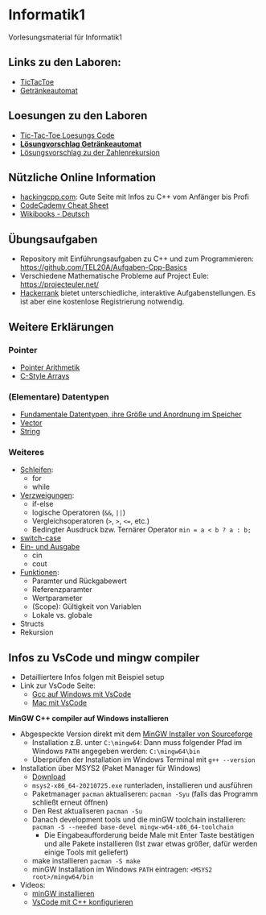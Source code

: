 # Informatik1
Vorlesungsmaterial für Informatik1


## Links zu den Laboren:
- [TicTacToe](https://github.com/TEL21D/TicTacToe/)
- [Getränkeautomat](https://github.com/TEL21D/getraenke_automat)

## Loesungen zu den Laboren
- [Tic-Tac-Toe Loesungs Code](https://github.com/TEL21D/TicTacToe/tree/loesung)
- [**Lösungvorschlag Getränkeautomat**](https://github.com/TEL21D/getraenke_automat/tree/loesung_2)
- [Lösungsvorschlag zu der Zahlenrekursion](https://github.com/TEL21D/Informatik1/blob/main/Vorlesungsmaterial/22-02-15/Loesung/rekursion_zahlen.cpp)

## Nützliche Online Information

- [hackingcpp.com](https://hackingcpp.com/index.html): Gute Seite mit Infos zu C++ vom Anfänger bis Profi
- [CodeCademy Cheat Sheet](https://www.codecademy.com/learn/learn-c-plus-plus/modules/learn-cpp-hello-world/cheatsheet)
- [Wikibooks - Deutsch](https://de.wikibooks.org/wiki/C%2B%2B-Programmierung)


## Übungsaufgaben
- Repository mit Einführungsaufgaben zu C++ und zum Programmieren: https://github.com/TEL20A/Aufgaben-Cpp-Basics
- Verschiedene Mathematische Probleme auf Project Eule: https://projecteuler.net/
- [Hackerrank](https://www.hackerrank.com/) bietet unterschiedliche, interaktive Aufgabenstellungen. Es ist aber eine kostenlose Registrierung notwendig.


## Weitere Erklärungen

### Pointer
- [Pointer Arithmetik](https://hackingcpp.com/cpp/lang/pointer_arithmetic.html)
- [C-Style Arrays](https://hackingcpp.com/cpp/lang/c_arrays.html)
### (Elementare) Datentypen
- [Fundamentale Datentypen, ihre Größe und Anordnung im Speicher](https://hackingcpp.com/cpp/lang/fundamental_types.html)
- [Vector](https://hackingcpp.com/cpp/std/vector_intro.html)
- [String](https://hackingcpp.com/cpp/std/string_basics.html)

### Weiteres
- [Schleifen](https://de.wikibooks.org/wiki/C%2B%2B-Programmierung/_Einführung_in_C%2B%2B/_Schleifen):
  - for
  - while
- [Verzweigungen](https://de.wikibooks.org/wiki/C%2B%2B-Programmierung/_Einführung_in_C%2B%2B/_Verzweigungen):
  - if-else
  - logische Operatoren (`&&`, `||`)
  - Vergleichsoperatoren (`>`, `>`, `<=`, etc.)
  - Bedingter Ausdruck bzw. Ternärer Operator `min = a < b ? a : b;`
- [switch-case](https://de.wikibooks.org/wiki/C%2B%2B-Programmierung/_Einführung_in_C%2B%2B/_Auswahl)
- [Ein- und Ausgabe](https://de.wikibooks.org/wiki/C%2B%2B-Programmierung/_Einführung_in_C%2B%2B/_Einfache_Ein-_und_Ausgabe)
  - cin
  - cout
- [Funktionen](https://de.wikibooks.org/wiki/C%2B%2B-Programmierung/_Weitere_Grundelemente/_Prozeduren_und_Funktionen):
  - Paramter und Rückgabewert
  - Referenzparamter
  - Wertparameter
  - (Scope): Gültigkeit von Variablen
  - Lokale vs. globale
- Structs
- Rekursion


## Infos zu VsCode und mingw compiler

- Detailliertere Infos folgen mit Beispiel setup
- Link zur VsCode Seite:
  - [Gcc auf Windows mit VsCode](https://code.visualstudio.com/docs/cpp/config-mingw)
  - [Mac mit VsCode](https://code.visualstudio.com/docs/cpp/config-clang-mac)

**MinGW C++ compiler auf Windows installieren**
- Abgespeckte Version direkt mit dem [MinGW Installer von Sourceforge](https://sourceforge.net/projects/mingw-w64/files/Toolchains%20targetting%20Win32/Personal%20Builds/mingw-builds/installer/mingw-w64-install.exe/download)
  -  Installation z.B. unter `C:\mingw64`: Dann muss folgender Pfad im Windows `PATH` angegeben werden: `C:\mingw64\bin`
  -  Überprüfen der Installation im Windows Terminal mit `g++ --version`
-  Installation über MSYS2 (Paket Manager für Windows)
    - [Download](https://www.msys2.org/)
    - `msys2-x86_64-20210725.exe` runterladen, installieren und ausführen
    - Paketmanager `pacman` aktualiseren: `pacman -Syu` (falls das Programm schließt erneut öffnen)
    - Den Rest aktualiseren `pacman -Su`
    - Danach development tools und die minGW toolchain installieren: `pacman -S --needed base-devel mingw-w64-x86_64-toolchain`
      - Die Eingabeaufforderung beide Male mit Enter Taste bestätigen und alle Pakete installieren (Ist zwar etwas größer, dafür werden einige Tools mit geliefert)
    - make installieren `pacman -S make`
    - minGW Installation im Windows `PATH` eintragen: `<MSYS2 root>/mingw64/bin`
- Videos:
  - [minGW installieren](https://youtu.be/nHQ9DdLISqY)
  - [VsCode mit C++ konfigurieren](https://youtu.be/FysIjYNbhgw)
